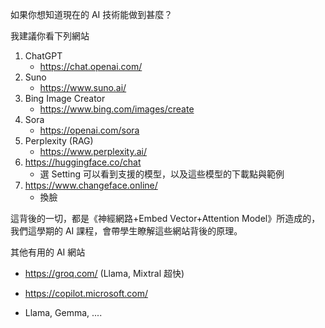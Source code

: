 如果你想知道現在的 AI 技術能做到甚麼？

我建議你看下列網站

1. ChatGPT
    * https://chat.openai.com/
2. Suno
    * https://www.suno.ai/
3. Bing Image Creator
    * https://www.bing.com/images/create
4. Sora
    * https://openai.com/sora
5. Perplexity (RAG)
    * https://www.perplexity.ai/
6. https://huggingface.co/chat
    * 選 Setting 可以看到支援的模型，以及這些模型的下載點與範例
7. https://www.changeface.online/
    * 換臉

這背後的一切，都是《神經網路+Embed Vector+Attention Model》所造成的，我們這學期的 AI 課程，會帶學生瞭解這些網站背後的原理。

其他有用的 AI 網站

* https://groq.com/ (Llama, Mixtral 超快)

* https://copilot.microsoft.com/

* Llama, Gemma, ....
